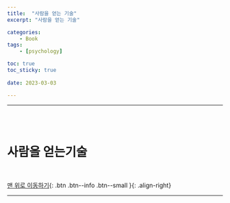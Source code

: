 ```yaml
---
title:  "사람을 얻는 기술"
excerpt: "사람을 얻는 기술"

categories:
    - Book
tags:
    - [psychology]

toc: true
toc_sticky: true
 
date: 2023-03-03

---
```

- - -
<br><br>

#   사람을 얻는기술

<br>

[맨 위로 이동하기](#){: .btn .btn--info .btn--small }{: .align-right}
<br>
- - -
